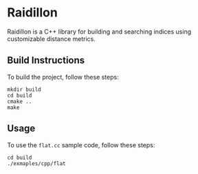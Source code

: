 # Raidillon

Raidillon is a C++ library for building and searching indices using customizable distance metrics.

## Build Instructions

To build the project, follow these steps:
```
mkdir build
cd build
cmake ..
make
```

## Usage

To use the `flat.cc` sample code, follow these steps:
```
cd build
./exmaples/cpp/flat
```